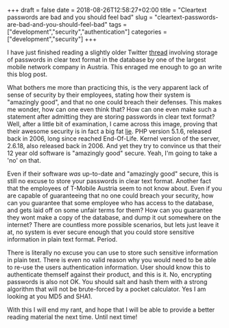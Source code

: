 +++
draft = false
date = 2018-08-26T12:58:27+02:00
title = "Cleartext passwords are bad and you should feel bad"
slug = "cleartext-passwords-are-bad-and-you-should-feel-bad"
tags = ["development","security","authentication"]
categories = ["development","security"]
+++

I have just finished reading a slightly older Twitter
[thread](https://twitter.com/tmobileat/status/981418339653300224) involving
storage of passwords in clear text format in the database by one of the largest
mobile network company in Austria. This enraged me enough to go an write this
blog post.

What bothers me more than practicing this, is the very apparent lack of sense of
security by their employees, stating how their system is "amazingly good", and
that no one could breach their defenses. This makes me wonder, how can one even
think that? How can one even make such a statement after admitting they are
storing passwords in clear text format? Well, after a little bit of examination,
I came across this image, proving that their awesome security is in fact a big
fat [lie](https://pbs.twimg.com/media/DaIHlx2W4AEx_ww.jpg:large). PHP version
5.1.6, released back in 2006, long since reached End-Of-Life. Kernel version of
the server, 2.6.18, also released back in 2006. And yet they try to convince us
that their 12 year old software is "amazingly good" secure. Yeah, I'm going to
take a 'no' on that.

Even if their software *was* up-to-date and "amazingly good" secure, this is
still no excuse to store your passwords in clear text format. Another fact that
the employees of T-Mobile Austria seem to not know about. Even if you are
capable of guaranteeing that no one could breach your security, how can you
guarantee that some employee who has access to the database, and gets laid off
on some unfair terms for them? How can you guarantee they wont make a copy of
the database, and dump it out somewhere on the internet? There are countless
more possible scenarios, but lets just leave it at, no system is ever secure
enough that you could store sensitive information in plain text format. Period.

There is literally no excuse you can use to store such sensitive information in
plain text. There is even no valid reason why you would need to be able to
re-use the users authentication information. User should know this to
authenticate themself against their product, and this is it. No, encrypting
passwords is also not OK. You should salt and hash them with a strong algorithm
that will not be brute-forced by a pocket calculator. Yes I am looking at you
MD5 and SHA1.

With this I will end my rant, and hope that I will be able to provide a better
reading material the next time. Until next time!
